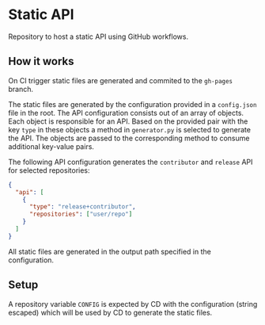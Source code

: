 # Static API

Repository to host a static API using GitHub workflows.

## How it works

On CI trigger static files are generated and commited to the `gh-pages` branch.

The static files are generated by the configuration provided in a `config.json` file in the root.
The API configuration consists out of an array of objects. Each object is responsible for an API. Based on the provided pair with the key `type` in these objects a method in `generator.py` is selected to generate the API. The objects are passed to the corresponding method to consume additional key-value pairs.

The following API configuration generates the `contributor` and `release` API for selected repositories:

```json
{
  "api": [
    {
      "type": "release+contributor",
      "repositories": ["user/repo"]
    }
  ]
}
```

All static files are generated in the output path specified in the configuration.

## Setup

A repository variable `CONFIG` is expected by CD with the configuration (string escaped) which will be used by CD to generate the static files.
